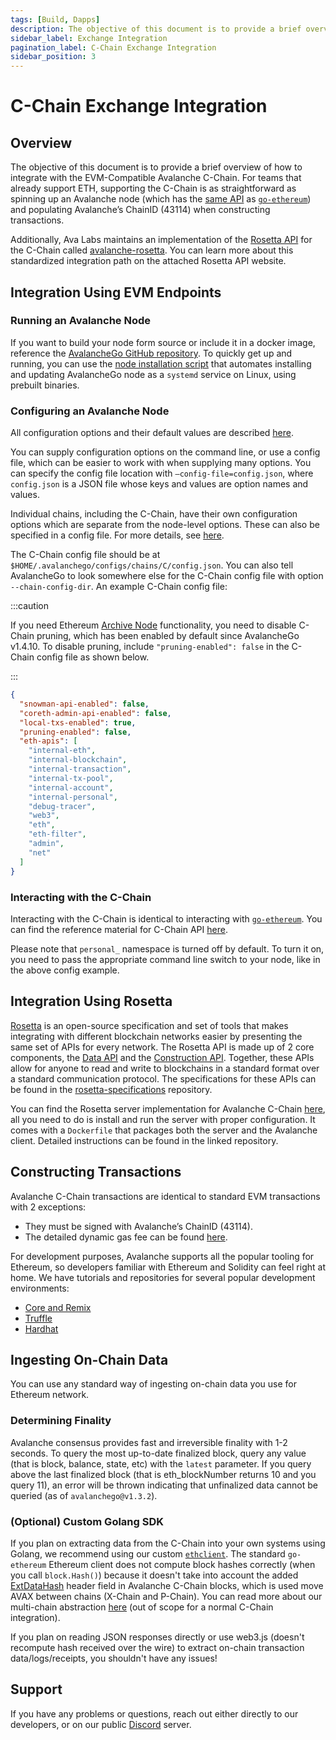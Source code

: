 ```yaml
---
tags: [Build, Dapps]
description: The objective of this document is to provide a brief overview of how to integrate with the EVM-Compatible Avalanche C-Chain. 
sidebar_label: Exchange Integration
pagination_label: C-Chain Exchange Integration
sidebar_position: 3
---
```


# C-Chain Exchange Integration

## Overview

The objective of this document is to provide a brief overview of how to
integrate with the EVM-Compatible Avalanche C-Chain. For teams that already
support ETH, supporting the C-Chain is as straightforward as spinning up an
Avalanche node (which has the [same API](https://eth.wiki/json-rpc/API) as
[`go-ethereum`](https://geth.ethereum.org/docs/rpc/server)) and populating
Avalanche’s ChainID (43114) when constructing transactions.

Additionally, Ava Labs maintains an implementation of the [Rosetta
API](https://www.rosetta-api.org/) for the C-Chain called
[avalanche-rosetta](https://github.com/ava-labs/avalanche-rosetta). You can
learn more about this standardized integration path on the attached Rosetta API
website.

## Integration Using EVM Endpoints

### Running an Avalanche Node

If you want to build your node form source or include it in a docker image,
reference the [AvalancheGo GitHub
repository](https://github.com/ava-labs/avalanchego). To quickly get up and
running, you can use the [node installation
script](/nodes/run/with-installer.md) that automates installing
and updating AvalancheGo node as a `systemd` service on Linux, using prebuilt
binaries.

### Configuring an Avalanche Node

All configuration options and their default values are described [here](/nodes/configure/avalanchego-config-flags.md).

You can supply configuration options on the command line, or use a config file,
which can be easier to work with when supplying many options. You can specify
the config file location with `—config-file=config.json`, where `config.json` is
a JSON file whose keys and values are option names and values.

Individual chains, including the C-Chain, have their own configuration options
which are separate from the node-level options. These can also be specified in a
config file. For more details, see
[here](/nodes/configure/chain-config-flags.md#c-chain-configs).

The C-Chain config file should be at
`$HOME/.avalanchego/configs/chains/C/config.json`. You can also tell AvalancheGo
to look somewhere else for the C-Chain config file with option
`--chain-config-dir`. An example C-Chain config file:

:::caution

If you need Ethereum [Archive
Node](https://ethereum.org/en/developers/docs/nodes-and-clients/#archive-node)
functionality, you need to disable C-Chain pruning, which has been enabled by
default since AvalancheGo v1.4.10. To disable pruning, include
`"pruning-enabled": false` in the C-Chain config file as shown below.

:::

```json
{
  "snowman-api-enabled": false,
  "coreth-admin-api-enabled": false,
  "local-txs-enabled": true,
  "pruning-enabled": false,
  "eth-apis": [
    "internal-eth",
    "internal-blockchain",
    "internal-transaction",
    "internal-tx-pool",
    "internal-account",
    "internal-personal",
    "debug-tracer",
    "web3",
    "eth",
    "eth-filter",
    "admin",
    "net"
  ]
}
```

### Interacting with the C-Chain

Interacting with the C-Chain is identical to interacting with
[`go-ethereum`](https://geth.ethereum.org/). You can find the reference material
for C-Chain API [here](/reference/avalanchego/c-chain/api.md).

Please note that `personal_` namespace is turned off by default. To turn it on,
you need to pass the appropriate command line switch to your node, like in the
above config example.

## Integration Using Rosetta

[Rosetta](https://www.rosetta-api.org/) is an open-source specification and set
of tools that makes integrating with different blockchain networks easier by
presenting the same set of APIs for every network. The Rosetta API is made up of
2 core components, the [Data
API](https://www.rosetta-api.org/docs/data_api_introduction.html) and the
[Construction
API](https://www.rosetta-api.org/docs/construction_api_introduction.html).
Together, these APIs allow for anyone to read and write to blockchains in a
standard format over a standard communication protocol. The specifications for
these APIs can be found in the
[rosetta-specifications](https://github.com/coinbase/rosetta-specifications)
repository.

You can find the Rosetta server implementation for Avalanche C-Chain
[here](https://github.com/ava-labs/avalanche-rosetta), all you need to do is
install and run the server with proper configuration. It comes with a `Dockerfile`
that packages both the server and the Avalanche client. Detailed instructions
can be found in the linked repository.

## Constructing Transactions

Avalanche C-Chain transactions are identical to standard EVM transactions with 2 exceptions:

- They must be signed with Avalanche’s ChainID (43114).
- The detailed dynamic gas fee can be found [here](/reference/standards/guides/txn-fees#c-chain-fees).

For development purposes, Avalanche supports all the popular tooling for
Ethereum, so developers familiar with Ethereum and Solidity can feel right at
home. We have tutorials and repositories for several popular development
environments:

- [Core and Remix](/build/dapp/smart-contracts/remix-deploy.md)
- [Truffle](/build/dapp/smart-contracts/toolchains/truffle.md)
- [Hardhat](/build/dapp/smart-contracts/toolchains/hardhat.md)

## Ingesting On-Chain Data

You can use any standard way of ingesting on-chain data you use for Ethereum network.

### Determining Finality

Avalanche consensus provides fast and irreversible finality with 1-2 seconds. To
query the most up-to-date finalized block, query any value (that is block, balance,
state, etc) with the `latest` parameter. If you query above the last finalized
block (that is eth_blockNumber returns 10 and you query 11), an error will be
thrown indicating that unfinalized data cannot be queried (as of
`avalanchego@v1.3.2`).

### (Optional) Custom Golang SDK

If you plan on extracting data from the C-Chain into your own systems using
Golang, we recommend using our custom
[`ethclient`](https://github.com/ava-labs/coreth/tree/master/ethclient). The
standard `go-ethereum` Ethereum client does not compute block hashes correctly
(when you call `block.Hash()`) because it doesn't take into account the added
[ExtDataHash](https://github.com/ava-labs/coreth/blob/2c3cfac5f766ce5f32a2eddc43451bdb473b84f1/core/types/block.go#L98)
header field in Avalanche C-Chain blocks, which is used move AVAX between chains
(X-Chain and P-Chain). You can read more about our multi-chain abstraction
[here](/learn/avalanche/avalanche-platform.md) (out of scope for a
normal C-Chain integration).

If you plan on reading JSON responses directly or use web3.js (doesn't recompute
hash received over the wire) to extract on-chain transaction data/logs/receipts,
you shouldn't have any issues!

## Support

If you have any problems or questions, reach out either directly to our
developers, or on our public [Discord](https://chat.avalabs.org/) server.
